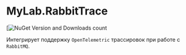 # MyLab.RabbitTrace
[![NuGet Version and Downloads count](https://buildstats.info/nuget/MyLab.RabbitTrace)

Интегрирует поддержку `OpenTelemetric` трассировок при работе с `RabbitMQ`.

